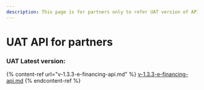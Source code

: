```yaml
---
description: This page is for partners only to refer UAT version of APIs
---
```


# UAT API for partners

### UAT Latest version:

{% content-ref url="v-1.3.3-e-financing-api.md" %}
[v-1.3.3-e-financing-api.md](v-1.3.3-e-financing-api.md)
{% endcontent-ref %}
